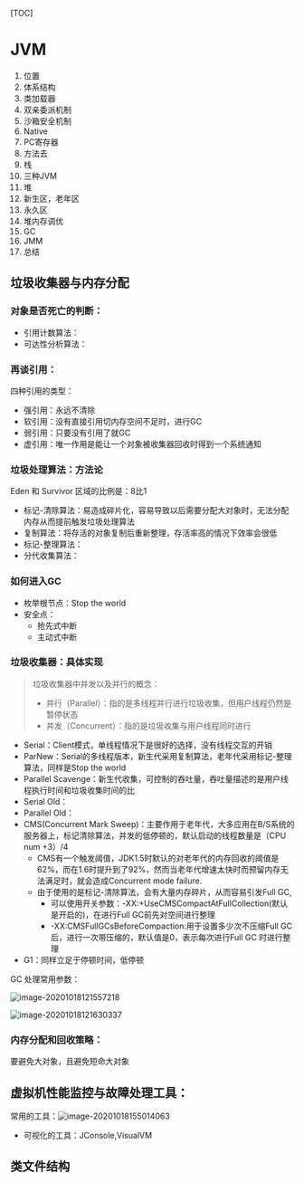 [TOC]

# JVM

1. 位置
2. 体系结构
3. 类加载器
4. 双亲委派机制
5. 沙箱安全机制
6. Native
7. PC寄存器
8. 方法去
9. 栈
10. 三种JVM
11. 堆
12. 新生区，老年区
13. 永久区
14. 堆内存调优
15. GC
16. JMM
17. 总结

## 垃圾收集器与内存分配

### 对象是否死亡的判断：

* 引用计数算法：
* 可达性分析算法：

### 再谈引用：

四种引用的类型：

* 强引用：永远不清除
* 软引用：没有直接引用切内存空间不足时，进行GC
* 弱引用：只要没有引用了就GC
* 虚引用：唯一作用是能让一个对象被收集器回收时得到一个系统通知

### 垃圾处理算法：方法论

Eden 和 Survivor 区域的比例是：8比1

* 标记-清除算法：易造成碎片化，容易导致以后需要分配大对象时，无法分配内存从而提前触发垃圾处理算法
* 复制算法：将存活的对象复制后重新整理，存活率高的情况下效率会很低
* 标记-整理算法：
* 分代收集算法：

### 如何进入GC

* 枚举根节点：Stop the world
* 安全点：
   * 抢先式中断
   * 主动式中断

### 垃圾收集器：具体实现

> 垃圾收集器中并发以及并行的概念：
>
> * 并行（Parallel）：指的是多线程并行进行垃圾收集，但用户线程仍然是暂停状态
> * 并发（Concurrent）：指的是垃圾收集与用户线程同时进行

* Serial：Client模式，单线程情况下是很好的选择，没有线程交互的开销
* ParNew：Serial的多线程版本，新生代采用复制算法，老年代采用标记-整理算法，同样是Stop the world
* Parallel Scavenge：新生代收集，可控制的吞吐量，吞吐量描述的是用户线程执行时间和垃圾收集时间的比
* Serial Old：
* Parallel Old：
* CMS(Concurrent Mark Sweep)：主要作用于老年代，大多应用在B/S系统的服务器上，标记清除算法，并发的低停顿的，默认启动的线程数量是（CPU num +3）/4
   * CMS有一个触发阈值，JDK1.5时默认的对老年代的内存回收的阈值是62%，而在1.6时提升到了92%，然而当老年代增速太快时而预留内存无法满足时，就会造成Concurrent mode failure.
   * 由于使用的是标记-清除算法，会有大量内存碎片，从而容易引发Full GC,
      * 可以使用开关参数：-XX:+UseCMSCompactAtFullCollection(默认是开启的)，在进行Full GC前先对空间进行整理
      * -XX:CMSFullGCsBeforeCompaction:用于设置多少次不压缩Full GC后，进行一次带压缩的，默认值是0，表示每次进行Full GC 时进行整理
* G1：同样立足于停顿时间，低停顿

GC 处理常用参数：

![image-20201018121557218](/Users/apple/Desktop/My-Study-Notes/JVM/image-20201018121557218.png)

![image-20201018121630337](/Users/apple/Desktop/My-Study-Notes/JVM/image-20201018121630337.png)



### 内存分配和回收策略：

要避免大对象，且避免短命大对象

## 虚拟机性能监控与故障处理工具：

常用的工具：![image-20201018155014063](/Users/apple/Desktop/My-Study-Notes/JVM/image-20201018155014063.png)

* 可视化的工具：JConsole,VisualVM

## 类文件结构

